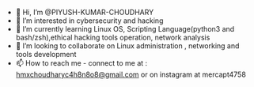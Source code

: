 - 👋 Hi, I’m @PIYUSH-KUMAR-CHOUDHARY
- 👀 I’m interested in cybersecurity and hacking
- 🌱 I’m currently learning Linux OS, Scripting Language(python3 and bash/zsh),ethical hacking tools operation, network analysis
- 💞️ I’m looking to collaborate on Linux administration , networking and tools development 
- 📫 How to reach me - connect to me at : hmxchoudharyc4h8n8o8@gmail.com    or on instagram at mercapt4758

<!---
PIYUSH-KUMAR-CHOUDHARY/PIYUSH-KUMAR-CHOUDHARY is a ✨ special ✨ repository because its `README.md` (this file) appears on your GitHub profile.
You can click the Preview link to take a look at your changes.
--->
